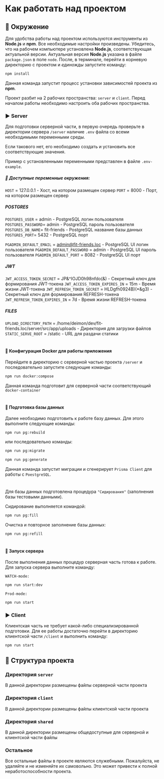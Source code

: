 # Как работать над проектом

## :scroll: Окружение

Для удобства работы над проектом используются инструменты из **Node.js** и **npm**. Все необходимые настройки произведены. Убедитесь, что на рабочем компьютере установлена **Node.js**, соответствующая актуальной версии. Актуальная версия **Node.js** указана в файле `package.json` в поле `node`. 
После, в терминале, перейти в корневую директорию с проектом и _единожды_ запустите команду:

```bash
npm install
```

Данная команда запустит процесс установки зависимостей проекта из **npm**.

Проект разбит на 2 рабочих пространства: `server` и `client`. Перед началом работы необходимо настроить оба рабочих пространства.

### :arrow_forward: Server
Для подготовки серверной части, в первую очередь проверьте в директории сервера `/server` наличие `.env` файла со всеми необходимыми переменными среды.

Если такового нет, его необходимо создать и установить все соответствующие значения.

Пример с установленными переменными представлен в файле `.env-example`.

##### :page_facing_up: Доступные переменные окружения:
`HOST` = 127.0.0.1 - Хост, на котором размещен сервер
`PORT` = 8000 - Порт, на котором размещен сервер

##### POSTGRES
`POSTGRES_USER` = admin - PostgreSQL логин пользователя
`POSTGRES_PASSWORD`= admin  - PostgreSQL пароль пользователя
`POSTGRES_DB_NAME`= fit-friends - PostgreSQL название базы данных
`POSTGRES_PORT`= 5432  - PostgreSQL порт

`PGADMIN_DEFAULT_EMAIL` = admin@fit-friends.loc - PostgreSQL UI логин пользователя
`PGADMIN_DEFAULT_PASSWORD` = admin - PostgreSQL UI пароль пользователя
`PGADMIN_DEFAULT_PORT` = 8082 - PostgreSQL UI порт

##### JWT
`JWT_ACCESS_TOKEN_SECRET` = JP&^IOJD0h98nfdo(&) - Секретный ключ для формирования JWT-токена
`JWT_ACCESS_TOKEN_EXPIRES_IN` = 15m - Время жизни JWT-токена
`JWT_REFRESH_TOKEN_SECRET` = HLDgfh0924B)(*&g3)  - Секретный ключ для формирования REFRESH-токена
`JWT_REFRESH_TOKEN_EXPIRES_IN` = 7d - Время жизни REFRESH-токена

##### FILES
`UPLOAD_DIRECTORY_PATH` = /home/deimon/dev/fit-friends.loc/server/src/app/uploads - Директория для загрузки файлов
`STATIC_SERVE_ROOT` = /static - URL для раздачи статики

#
#### :high_brightness: Конфигурация Docker для работы приложения

Перейдите в директорию с серверной частью проекта `/server` и последовательно запустите следующие команды:

```bash
npm run docker:compose
```
Данная команда подготовит для серверной части соответствующий `docker-container`

#
#### :high_brightness: Подготовка базы данных
Далее необходимо подготовить к работе базу данных. Для этого выполните следующие команды:

```bash
npm run pg:rebuild
```
или последовательно команды:

```bash
npm run pg:migrate
```
```bash
npm run pg:generate
```
Данная команда запустит миграции и сгенерирует `Prisma Client` для работы с `PoestgreSQL`.

#
Для базы данных подготовлена процедура `"Сидирования"` (заполнения базы тестовыми данными).

Сидирование выполняется командой:
```bash
npm run pg:fill
```
Очистка и повторное заполнение базы данных:
```bash
npm run pg:refill
```

#
#### :high_brightness: Запуск сервера
После выполнения данных процедур серверная часть готова к работе.
Для запуска сервера выполните команду:

`WATCH-mode:`
```bash
npm run start:dev
```

`Prod-mode:`
```bash
npm run start
```

### :arrow_forward: Client
Клиентская часть не требует какой-либо специализированной подготовки.
Для ее работы достаточно перейти в директорию клиентской части `/client` и выполнить команду:

```bash
npm run start
```



## :bookmark_tabs: Структура проекта

### Директория `server`

В данной директории размещены файлы серверной части проекта

### Директория `client`

В данной директории размещены файлы клиентской части проекта

### Директория `shared`

В данной директории размещены общедоступные для серверной и клиентской части файлы

### Остальное

Все остальные файлы в проекте являются служебными. Пожалуйста, не удаляйте и не изменяйте их самовольно. Это может привести к полной неработоспособности проекта.